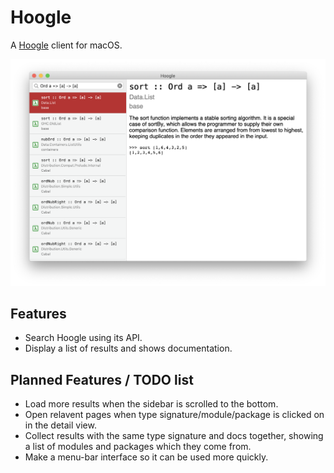 #  Hoogle

A [Hoogle](https://hoogle.haskell.org/) client for macOS.

![](screenshot.png)

## Features

 - Search Hoogle using its API.
 - Display a list of results and shows documentation.

## Planned Features / TODO list

 - Load more results when the sidebar is scrolled to the bottom.
 - Open relavent pages when type signature/module/package is clicked on in the detail view.
 - Collect results with the same type signature and docs together, showing a list of modules and packages which they come from.
 - Make a menu-bar interface so it can be used more quickly.
